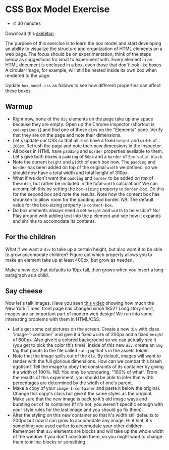 # CSS Box Model Exercise

- ⏱ 30 minutes

Download this [skeleton](http://assets.aaonline.io/fullstack/html-css/micro-projects/box_model/skeleton.zip)

The purpose of this exercise is to learn the box model and start developing an ability to visualize the structure and organization of HTML elements on a web page. The focus should be on experimentation; think of the steps below as suggestions for what to experiment with. Every element in an HTML document is enclosed in a box, even those that don't look like boxes. A circular image, for example, will still be nested inside its own box when rendered to the page.

Update `box_model.css` as follows to see how different properties can affect these boxes.

## Warmup

- Right now, none of the `div` elements on the page take up any space because they are empty. Open up the Chrome inspector (shortcut is `cmd-option-i`) and find one of these `div`s on the "Elements" pane. Verify that they are on the page and note their dimensions.
- Let's update our CSS so that all `div`s have a fixed `height` and `width` of `200px`. Refresh the page and note their new dimensions in the inspector.
- All boxes in HTML have `padding` and `border` properties available to them. Let's give both boxes a `padding` of `50px` and a `border` of `5px solid black`.
- Note the current `height` and `width` of each box now. The `padding` and `border` has been added on top of the original `width` we defined, so we should now have a total width and total height of 310px.
- What if we don't want the `padding` and `border` to be added *on top* of the`width`, but rather be included in the total `width` calculation? We can accomplish this by setting the `box-sizing` property to `border-box`. Do this for the second box and note the results. Note how the content box has shrunken to allow room for the padding and border. *NB*: The default value for the box-sizing property is `content-box`.
- Do box elements always need a set `height` and `width` to be visible? No! Play around with adding text into the `p` element and see how it expands and shrinks to accomodate its contents.

## For the children

What if we want a `div` to take up a certain height, but also want it to be able to grow accomodate children? Figure out which property allows you to make an element take up at least 400px, but grow as needed.

Make a new `div` that defaults to 10px tall, then grows when you insert a long paragraph as a child.

## Say cheese

Now let's talk images. Have you seen [this video](https://flowingdata.com/2017/02/21/evolution-of-the-new-york-times-front-page/) showing how much the New York Times' front page has changed since 1852? Long story short, images are an important part of modern web design! We run into some interesting problems with them in HTML/CSS.

- Let's get some cat pictures on the screen. Create a new `div` with class 'image-1-container' and give it a fixed `width` of 200px and a fixed `height` of 600px. Also give it a colored background so we can actually see it (you get to pick the color this time). Inside of this new `div`, create an `img` tag that points to the file called `cat.jpg` that's in the assets folder.
- Note that the image spills out of the `div`. By default, images will want to render with the full glorious dimensions. How can we combat this brash egotism? Tell the image to obey the constraints of its container by giving it a width of 100%. *NB*: You may be wondering, "100% of what". From the results of this experiment, you should be able to infer that width percentages are determined by the width of one's parent.
- Make a copy of your `image-1-container` and paste it below the original. Change this copy's class but give it the same styles as the original. Make sure that the new image is back to it's old image ways and bursting out of its container (If it's not, you weren't specific enough with your style rules for the last image and you should go fix them).
- Alter the styling on this new container so that it's width still defaults to 200px but now it can grow to accomodate any image. Hint hint, it's something you used earlier to accomodate your other children. Remember that `div` elements are blocks and will take up the whole width of the window if you don't constrain them, so you might want to change them to inline-blocks or something.